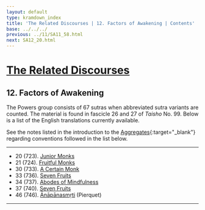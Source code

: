 ```yaml
---
layout: default
type: kramdown_index
title: 'The Related Discourses | 12. Factors of Awakening | Contents'
base: ../../../
previous: ../11/SA11_58.html
next: SA12_20.html
---
```


# [The Related Discourses](../index.html)
## 12. Factors of Awakening

The Powers group consists of 67 sutras when abbreviated sutra variants are counted. The material is found in fascicle 26 and 27 of *Taisho* No. 99. Below is a list of the English translations currently available.

See the notes listed in the introduction to the [Aggregates](../01/index.html){:target="_blank"} regarding conventions followed in the list below.

---

<ul class="list-style-none">
  <li>20 (723). <a href="SA12_20.html">Junior Monks</a></li>
  <li>21 (724). <a href="SA12_21.html">Fruitful Monks</a></li>
            <!--<li>22. Planting a Tree <span class="links">[T 99.725]</span></li>
            <li>23. Planting a Tree <span class="links">[T 99.726]</span></li>
            <li>24. Planting a Tree <span class="links">[T 99.727]</span></li>
            <li>25. Planting a Tree <span class="links">[T 99.728]</span></li>
            <li>26. Planting a Tree <span class="links">[T 99.729]</span></li>
            <li>27. Planting a Tree <span class="links">[T 99.730]</span></li>
            <li>28. Planting a Tree <span class="links">[T 99.731]</span></li>
            <li>29. Planting a Tree <span class="links">[T 99.732]</span></li> -->
  <li>30 (733). <a href="SA12_30.html">A Certain Monk</a></li>
            <!-- <li>31. Planting a Tree <span class="links">[T 99.734]</span></li>
            <li>32. Planting a Tree <span class="links">[T 99.735]</span></li> -->
  <li>33 (736). <a href="SA12_33.html">Seven Fruits</a></li>
  <li>34 (737). <a href="SA12_34.html">Abodes of Mindfulness</a></li>
            <!-- <li>35. Planting a Tree <span class="links">[T 99.738]</span></li>
            <li>36. Planting a Tree <span class="links">[T 99.739]</span></li> -->
  <li>37 (740). <a href="SA12_37.html">Seven Fruits</a></li>
            <!-- <li>38. Planting a Tree <span class="links">[T 99.741]</span></li>
            <li>39. Planting a Tree <span class="links">[T 99.742]</span></li>
            <li>40. Planting a Tree <span class="links">[T 99.743]</span></li>
            <li>41. Planting a Tree <span class="links">[T 99.744]</span></li>
            <li>42. Planting a Tree <span class="links">[T 99.745]</span></li>
            <li>43. Planting a Tree <span class="links">[T 99.745]</span></li>
            <li>44. Planting a Tree <span class="links">[T 99.745]</span></li>
            <li>45. Planting a Tree <span class="links">[T 99.745]</span></li>
        -->
  <li>46 (746). <a href="https://suttacentral.net/sa746/en/pierquet" target="_blank">Ānāpānasmṛti</a> (Pierquet)</li>
        <!--
            <li>47. Planting a Tree <span class="links">[T 99.747]</span></li>
            <li>48. Planting a Tree <span class="links">[T 99.747]</span></li>
            <li>49. Planting a Tree <span class="links">[T 99.747]</span></li>
            <li>50. Planting a Tree <span class="links">[T 99.747]</span></li>
            <li>51. Planting a Tree <span class="links">[T 99.747]</span></li>
            <li>52. Planting a Tree <span class="links">[T 99.747]</span></li>
            <li>53. Planting a Tree <span class="links">[T 99.747]</span></li>
            <li>54. Planting a Tree <span class="links">[T 99.747]</span></li>
            <li>55. Planting a Tree <span class="links">[T 99.747]</span></li>
            <li>56. Planting a Tree <span class="links">[T 99.747]</span></li>
            <li>57. Planting a Tree <span class="links">[T 99.747]</span></li>
            <li>58. Planting a Tree <span class="links">[T 99.747]</span></li>
            <li>59. Planting a Tree <span class="links">[T 99.747]</span></li>
            <li>60. Planting a Tree <span class="links">[T 99.747]</span></li>
            <li>61. Planting a Tree <span class="links">[T 99.747]</span></li>
            <li>62. Planting a Tree <span class="links">[T 99.747]</span></li>
            <li>63. Planting a Tree <span class="links">[T 99.747]</span></li>
            <li>64. Planting a Tree <span class="links">[T 99.747]</span></li>
            <li>65. Planting a Tree <span class="links">[T 99.747]</span></li>
            <li>66. Planting a Tree <span class="links">[T 99.747]</span></li>
            <li>67. Planting a Tree <span class="links">[T 99.747]</span></li>
        -->
</ul>

---
